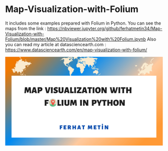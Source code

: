 # Map-Visualization-with-Folium
It includes some examples prepared with Folium in Python.
You can see the maps from the link : https://nbviewer.jupyter.org/github/ferhatmetin34/Map-Visualization-with-Folium/blob/master/Map%20Visualization%20with%20Folium.ipynb
Also you can read my article at datasciencearth.com : https://www.datasciencearth.com/en/map-visualization-with-folium/

![](folium.png)
